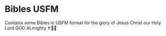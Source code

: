 # Bibles USFM
 Contains some Bibles in USFM format for the glory of Jesus Christ our Holy Lord GOD ALmighty ✝️💝🙏
